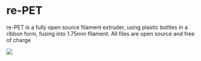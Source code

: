 # re-PET

re-PET is a fully open source filament extruder, using plastic bottles in a ribbon form, fusing into 1.75mm filament. All files are open source and free of charge

<image src="https://raw.githubusercontent.com/FaisalAhmed123/re-PET/main/Render%20V1.PNG"></image>
